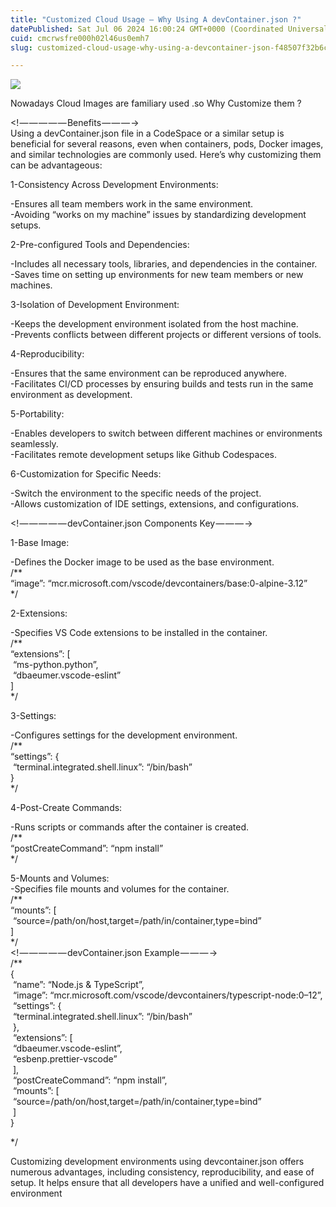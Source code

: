 ```yaml
---
title: "Customized Cloud Usage — Why Using A devContainer.json ?"
datePublished: Sat Jul 06 2024 16:00:24 GMT+0000 (Coordinated Universal Time)
cuid: cmcrwsfre000h02l46us0emh7
slug: customized-cloud-usage-why-using-a-devcontainer-json-f48507f32b6c

---
```


![](https://cdn.hashnode.com/res/hashnode/image/upload/v1751820657835/79d1984e-cb4d-4f11-a551-b00f5819d99b.jpeg)

Nowadays Cloud Images are familiary used .so Why Customize them ?

<! — — — — — Benefits — — — →  
Using a devContainer.json file in a CodeSpace or a similar setup is beneficial for several reasons, even when containers, pods, Docker images, and similar technologies are commonly used. Here’s why customizing them can be advantageous:

1-Consistency Across Development Environments:

\-Ensures all team members work in the same environment.  
\-Avoiding “works on my machine” issues by standardizing development setups.

2-Pre-configured Tools and Dependencies:

\-Includes all necessary tools, libraries, and dependencies in the container.  
\-Saves time on setting up environments for new team members or new machines.

3-Isolation of Development Environment:

\-Keeps the development environment isolated from the host machine.  
\-Prevents conflicts between different projects or different versions of tools.

4-Reproducibility:

\-Ensures that the same environment can be reproduced anywhere.  
\-Facilitates CI/CD processes by ensuring builds and tests run in the same environment as development.

5-Portability:

\-Enables developers to switch between different machines or environments seamlessly.  
\-Facilitates remote development setups like Github Codespaces.

6-Customization for Specific Needs:

\-Switch the environment to the specific needs of the project.  
\-Allows customization of IDE settings, extensions, and configurations.

<! — — — — — devContainer.json Components Key — — — →

1-Base Image:

\-Defines the Docker image to be used as the base environment.  
/\*\*  
“image”: “mcr.microsoft.com/vscode/devcontainers/base:0-alpine-3.12”  
\*/

2-Extensions:

\-Specifies VS Code extensions to be installed in the container.  
/\*\*  
“extensions”: \[  
 “ms-python.python”,  
 “dbaeumer.vscode-eslint”  
\]  
\*/

3-Settings:

\-Configures settings for the development environment.  
/\*\*  
“settings”: {  
 “terminal.integrated.shell.linux”: “/bin/bash”  
}  
\*/

4-Post-Create Commands:

\-Runs scripts or commands after the container is created.  
/\*\*  
“postCreateCommand”: “npm install”  
\*/

5-Mounts and Volumes:  
\-Specifies file mounts and volumes for the container.  
/\*\*  
“mounts”: \[  
 “source=/path/on/host,target=/path/in/container,type=bind”  
\]  
\*/  
<! — — — — — devContainer.json Example — — — →  
/\*\*  
{  
 “name”: “Node.js & TypeScript”,  
 “image”: “mcr.microsoft.com/vscode/devcontainers/typescript-node:0–12”,  
 “settings”: {  
 “terminal.integrated.shell.linux”: “/bin/bash”  
 },  
 “extensions”: \[  
 “dbaeumer.vscode-eslint”,  
 “esbenp.prettier-vscode”  
 \],  
 “postCreateCommand”: “npm install”,  
 “mounts”: \[  
 “source=/path/on/host,target=/path/in/container,type=bind”  
 \]  
}

\*/

Customizing development environments using devcontainer.json offers numerous advantages, including consistency, reproducibility, and ease of setup. It helps ensure that all developers have a unified and well-configured environment